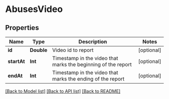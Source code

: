 # AbusesVideo

## Properties
Name | Type | Description | Notes
------------ | ------------- | ------------- | -------------
**id** | **Double** | Video id to report | [optional] 
**startAt** | **Int** | Timestamp in the video that marks the beginning of the report | [optional] 
**endAt** | **Int** | Timestamp in the video that marks the ending of the report | [optional] 

[[Back to Model list]](../README.md#documentation-for-models) [[Back to API list]](../README.md#documentation-for-api-endpoints) [[Back to README]](../README.md)


